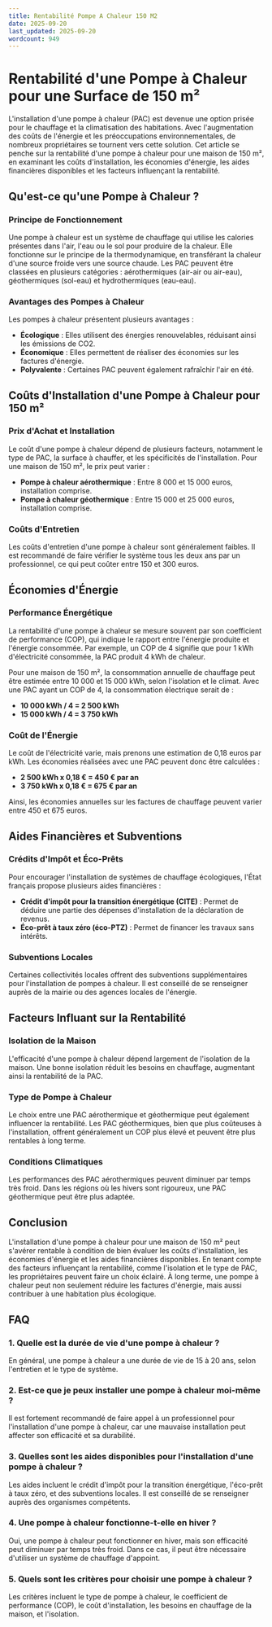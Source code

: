 ```yaml
---
title: Rentabilité Pompe A Chaleur 150 M2
date: 2025-09-20
last_updated: 2025-09-20
wordcount: 949
---
```


# Rentabilité d'une Pompe à Chaleur pour une Surface de 150 m²

L'installation d'une pompe à chaleur (PAC) est devenue une option prisée pour le chauffage et la climatisation des habitations. Avec l'augmentation des coûts de l'énergie et les préoccupations environnementales, de nombreux propriétaires se tournent vers cette solution. Cet article se penche sur la rentabilité d'une pompe à chaleur pour une maison de 150 m², en examinant les coûts d'installation, les économies d'énergie, les aides financières disponibles et les facteurs influençant la rentabilité.

## Qu'est-ce qu'une Pompe à Chaleur ?

### Principe de Fonctionnement

Une pompe à chaleur est un système de chauffage qui utilise les calories présentes dans l'air, l'eau ou le sol pour produire de la chaleur. Elle fonctionne sur le principe de la thermodynamique, en transférant la chaleur d'une source froide vers une source chaude. Les PAC peuvent être classées en plusieurs catégories : aérothermiques (air-air ou air-eau), géothermiques (sol-eau) et hydrothermiques (eau-eau).

### Avantages des Pompes à Chaleur

Les pompes à chaleur présentent plusieurs avantages :

- **Écologique** : Elles utilisent des énergies renouvelables, réduisant ainsi les émissions de CO2.
- **Économique** : Elles permettent de réaliser des économies sur les factures d'énergie.
- **Polyvalente** : Certaines PAC peuvent également rafraîchir l'air en été.

## Coûts d'Installation d'une Pompe à Chaleur pour 150 m²

### Prix d'Achat et Installation

Le coût d'une pompe à chaleur dépend de plusieurs facteurs, notamment le type de PAC, la surface à chauffer, et les spécificités de l'installation. Pour une maison de 150 m², le prix peut varier :

- **Pompe à chaleur aérothermique** : Entre 8 000 et 15 000 euros, installation comprise.
- **Pompe à chaleur géothermique** : Entre 15 000 et 25 000 euros, installation comprise.

### Coûts d'Entretien

Les coûts d'entretien d'une pompe à chaleur sont généralement faibles. Il est recommandé de faire vérifier le système tous les deux ans par un professionnel, ce qui peut coûter entre 150 et 300 euros.

## Économies d'Énergie

### Performance Énergétique

La rentabilité d'une pompe à chaleur se mesure souvent par son coefficient de performance (COP), qui indique le rapport entre l'énergie produite et l'énergie consommée. Par exemple, un COP de 4 signifie que pour 1 kWh d'électricité consommée, la PAC produit 4 kWh de chaleur.

Pour une maison de 150 m², la consommation annuelle de chauffage peut être estimée entre 10 000 et 15 000 kWh, selon l'isolation et le climat. Avec une PAC ayant un COP de 4, la consommation électrique serait de :

- **10 000 kWh / 4 = 2 500 kWh**
- **15 000 kWh / 4 = 3 750 kWh**

### Coût de l'Énergie

Le coût de l'électricité varie, mais prenons une estimation de 0,18 euros par kWh. Les économies réalisées avec une PAC peuvent donc être calculées :

- **2 500 kWh x 0,18 € = 450 € par an**
- **3 750 kWh x 0,18 € = 675 € par an**

Ainsi, les économies annuelles sur les factures de chauffage peuvent varier entre 450 et 675 euros.

## Aides Financières et Subventions

### Crédits d'Impôt et Éco-Prêts

Pour encourager l'installation de systèmes de chauffage écologiques, l'État français propose plusieurs aides financières :

- **Crédit d'impôt pour la transition énergétique (CITE)** : Permet de déduire une partie des dépenses d'installation de la déclaration de revenus.
- **Éco-prêt à taux zéro (éco-PTZ)** : Permet de financer les travaux sans intérêts.

### Subventions Locales

Certaines collectivités locales offrent des subventions supplémentaires pour l'installation de pompes à chaleur. Il est conseillé de se renseigner auprès de la mairie ou des agences locales de l'énergie.

## Facteurs Influant sur la Rentabilité

### Isolation de la Maison

L'efficacité d'une pompe à chaleur dépend largement de l'isolation de la maison. Une bonne isolation réduit les besoins en chauffage, augmentant ainsi la rentabilité de la PAC.

### Type de Pompe à Chaleur

Le choix entre une PAC aérothermique et géothermique peut également influencer la rentabilité. Les PAC géothermiques, bien que plus coûteuses à l'installation, offrent généralement un COP plus élevé et peuvent être plus rentables à long terme.

### Conditions Climatiques

Les performances des PAC aérothermiques peuvent diminuer par temps très froid. Dans les régions où les hivers sont rigoureux, une PAC géothermique peut être plus adaptée.

## Conclusion

L'installation d'une pompe à chaleur pour une maison de 150 m² peut s'avérer rentable à condition de bien évaluer les coûts d'installation, les économies d'énergie et les aides financières disponibles. En tenant compte des facteurs influençant la rentabilité, comme l'isolation et le type de PAC, les propriétaires peuvent faire un choix éclairé. À long terme, une pompe à chaleur peut non seulement réduire les factures d'énergie, mais aussi contribuer à une habitation plus écologique.

## FAQ

### 1. Quelle est la durée de vie d'une pompe à chaleur ?

En général, une pompe à chaleur a une durée de vie de 15 à 20 ans, selon l'entretien et le type de système.

### 2. Est-ce que je peux installer une pompe à chaleur moi-même ?

Il est fortement recommandé de faire appel à un professionnel pour l'installation d'une pompe à chaleur, car une mauvaise installation peut affecter son efficacité et sa durabilité.

### 3. Quelles sont les aides disponibles pour l'installation d'une pompe à chaleur ?

Les aides incluent le crédit d'impôt pour la transition énergétique, l'éco-prêt à taux zéro, et des subventions locales. Il est conseillé de se renseigner auprès des organismes compétents.

### 4. Une pompe à chaleur fonctionne-t-elle en hiver ?

Oui, une pompe à chaleur peut fonctionner en hiver, mais son efficacité peut diminuer par temps très froid. Dans ce cas, il peut être nécessaire d'utiliser un système de chauffage d'appoint.

### 5. Quels sont les critères pour choisir une pompe à chaleur ?

Les critères incluent le type de pompe à chaleur, le coefficient de performance (COP), le coût d'installation, les besoins en chauffage de la maison, et l'isolation.